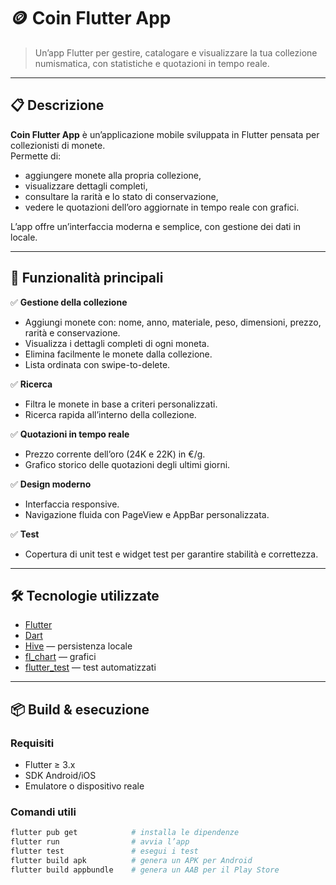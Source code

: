 # 🪙 Coin Flutter App

> Un’app Flutter per gestire, catalogare e visualizzare la tua collezione numismatica, con statistiche e quotazioni in tempo reale.

---

## 📋 Descrizione

**Coin Flutter App** è un’applicazione mobile sviluppata in Flutter pensata per collezionisti di monete.  
Permette di:
- aggiungere monete alla propria collezione,
- visualizzare dettagli completi,
- consultare la rarità e lo stato di conservazione,
- vedere le quotazioni dell’oro aggiornate in tempo reale con grafici.

L’app offre un’interfaccia moderna e semplice, con gestione dei dati in locale.

---

## 🎨 Funzionalità principali

✅ **Gestione della collezione**
- Aggiungi monete con: nome, anno, materiale, peso, dimensioni, prezzo, rarità e conservazione.
- Visualizza i dettagli completi di ogni moneta.
- Elimina facilmente le monete dalla collezione.
- Lista ordinata con swipe-to-delete.

✅ **Ricerca**
- Filtra le monete in base a criteri personalizzati.
- Ricerca rapida all’interno della collezione.

✅ **Quotazioni in tempo reale**
- Prezzo corrente dell’oro (24K e 22K) in €/g.
- Grafico storico delle quotazioni degli ultimi giorni.

✅ **Design moderno**
- Interfaccia responsive.
- Navigazione fluida con PageView e AppBar personalizzata.

✅ **Test**
- Copertura di unit test e widget test per garantire stabilità e correttezza.

---

## 🛠️ Tecnologie utilizzate

- [Flutter](https://flutter.dev/)
- [Dart](https://dart.dev/)
- [Hive](https://docs.hivedb.dev/) — persistenza locale
- [fl_chart](https://pub.dev/packages/fl_chart) — grafici
- [flutter_test](https://docs.flutter.dev/cookbook/testing/unit/introduction) — test automatizzati

---

## 📦 Build & esecuzione

### Requisiti
- Flutter ≥ 3.x
- SDK Android/iOS
- Emulatore o dispositivo reale

### Comandi utili
```bash
flutter pub get            # installa le dipendenze
flutter run                # avvia l’app
flutter test               # esegui i test
flutter build apk          # genera un APK per Android
flutter build appbundle    # genera un AAB per il Play Store
